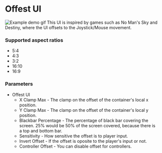 # Offest UI
![Example demo gif](https://github.com/LewisJohnson/unity-ui-examples/blob/master/Assets/Offset/readme-gif.gif)
This UI is inspired by games such as No Man's Sky and Destiny, where the UI offsets to the Joystick/Mouse movement.

### Supported aspect ratios
* 5:4
* 4:3
* 3:2
* 16:10
* 16:9

### Parameters
* Offest UI
  * X Clamp Max - The clamp on the offset of the container's local x position.
  * Y Clamp Max - The clamp on the offset of the container's local y position.
  * Blackbar Percentage - The percentage of black bar covering the screen. 25% would be 50% of the screen covered, because there is a top and bottom bar.
  * Sensitivity - How sensitive the offset is to player input.
  * Invert Offset - If the offset is oposite to the player's input or not.
  * Controller Offset - You can disable offset for controllers.
